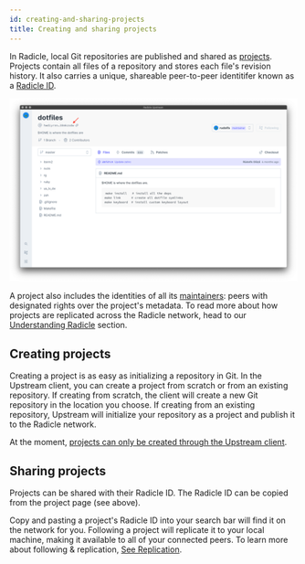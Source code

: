 ```yaml
---
id: creating-and-sharing-projects
title: Creating and sharing projects
---
```


In Radicle, local Git repositories are published and shared as [projects][pr].
Projects contain all files of a repository and stores each file's revision
history. It also carries a unique, shareable peer-to-peer identitifer known as a
[Radicle ID][rad]. 

![Radicle ID][ri]

A project also includes the identities of all its [maintainers][ma]: peers with
designated rights over the project's metadata. To read more about how projects
are replicated across the Radicle network, head to our [Understanding
Radicle][un] section.

## Creating projects

Creating a project is as easy as initializing a repository in Git. In the
Upstream client, you can create a project from scratch or from an existing
repository. If creating from scratch, the client will create a new Git
repository in the location you choose. If creating from an existing repository,
Upstream will initialize your repository as a project and publish it to the
Radicle network.

At the moment, [projects can only be created through the Upstream client][fa].

## Sharing projects

Projects can be shared with their Radicle ID. The Radicle ID can be copied from
the project page (see above).

Copy and pasting a project's Radicle ID into your search bar will find it on the
network for you. Following a project will replicate it to your local machine,
making it available to all of your connected peers. To learn more about
following & replication, [See Replication][un].


[fa]: understanding-radicle/faq.md#when-will-cli-tooling-be-available
[ma]: understanding-radicle/glossary.md/#maintainer
[pr]: understanding-radicle/glossary.md/#project
[rad]: understanding-radicle/glossary.md/#radicle-id
[un]: understanding-radicle/how-it-works.md/#replication-model

[ri]: /img/radicle-id.png
